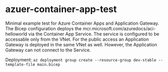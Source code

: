 # azuer-container-app-test

Minimal example test for Azure Container Apps and Application Gateway. The Bicep configuration deploys the mcr.microsoft.com/azuredocs/aci-helloworld via the Container App Service. The service is configured to be accessable only from the VNet. For the public access an Application Gateway is deployed in the same VNet as well. However, the Application Gateway can not connect to the Service. 

Deployment: `az deployment group create --resource-group dev-stable --template-file main.bicep`